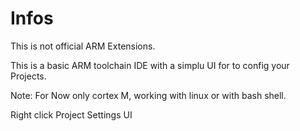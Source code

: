 # Infos

This is not official ARM Extensions.

This is a basic ARM toolchain IDE with a simplu UI for to config your Projects.

Note: For Now only cortex M, working with linux or with bash shell. 

Right click Project Settings UI